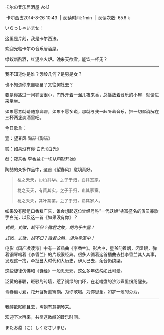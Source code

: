 卡尔の音乐居酒屋 Vol.1

 卡尔西法2014-8-26 10:43  |  阅读时间: 1min  |  阅读次数: 65.6 k

いらっしゃいませ！

这里是片刻，我是卡尔西法。

欢迎光临卡尔の音乐居酒屋。

绿蚁新醅酒，红泥小火炉。晚来天欲雪，能饮一杯无？

---

我不知道你是谁？芳龄几何？是男是女？

也不知道你来自哪里？又往何处去？

要是你路过一间铺面很小，门外开着一溜儿夜来香，总播放着音乐的小屋，就请进来坐坐。

如果愿意就请随意聊聊，如果不愿多说，那就与我一起听着音乐，把一切都消解在三杯两盏淡酒里吧。

今日歌单：

壹：望春风·陶喆·《陶喆》

贰：如果没有你·白光·《白光》

叁：夜来香·李香兰·《一切从电影开始》

陶喆的众多作品中，这首《望春风》意境真好。

> 桃之夭夭，灼灼其华。之子于归，宜其室家。
> 
> 桃之夭夭，有蕡其实。之子于归，宜其家室。
> 
> 桃之夭夭，其叶蓁蓁。之子于归，宜其家人。

如果没有那组口香糖广告，谁会想起这位曾经号称”一代妖姬“极富盛名的演员兼歌手白光，以及这一首《如果没有你》？

*式微，式微，胡不归？微君之故，胡为乎中露！*

*式微，式微，胡不归？微君之躬，胡为乎泥中！*

电影《国产凌凌漆》中有一首插曲《李香兰》。影片中，星爷叼着烟，闭着眼，弹着钢琴唱着《李香兰》的片段很经典。很多人循着这首插曲去找李香兰其人其事，发现这一找，牵扯出大时代和大历史，伊人已去，余音仍绕梁。

这些旋律仿佛和《诗经》一般思无邪，这么多年依然如此可爱。

泛黄的春联，斑驳的砖墙，惹了铜绿的门环，在老唱盘的沙沙声里纷纷醒来。

青春最可爱，花开当折直需摘，为你歌唱，为你思量，如梦一般的芬芳。

---

我醉欲眠卿且去，明朝有意抱琴来。

欢迎下次再来，共享这微醺的音乐时间。

またお越（こ）しくださいませ。
